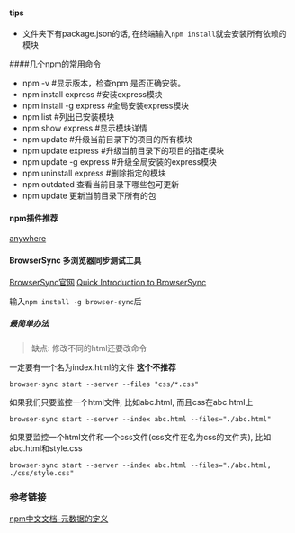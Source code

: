 #### tips
- 文件夹下有package.json的话, 在终端输入`npm install`就会安装所有依赖的模块

####几个npm的常用命令
- npm -v #显示版本，检查npm 是否正确安装。 
- npm install express #安装express模块 
- npm install -g express #全局安装express模块 
- npm list #列出已安装模块 
- npm show express #显示模块详情 
- npm update #升级当前目录下的项目的所有模块 
- npm update express #升级当前目录下的项目的指定模块 
- npm update -g express #升级全局安装的express模块 
- npm uninstall express #删除指定的模块
- npm outdated 查看当前目录下哪些包可更新
- npm update 更新当前目录下所有的包


#### npm插件推荐
[anywhere](https://www.npmjs.com/package/anywhere)
#### BrowserSync 多浏览器同步测试工具
[BrowserSync官网](http://www.browsersync.io/)
[Quick Introduction to BrowserSync](https://www.youtube.com/watch?v=heNWfzc7ufQ)

输入`npm install -g browser-sync`后

##### 最简单办法

> 缺点: 修改不同的html还要改命令

一定要有一个名为index.html的文件  **这个不推荐**

	browser-sync start --server --files "css/*.css"

如果我们只要监控一个html文件, 比如abc.html, 而且css在abc.html上 

	browser-sync start --server --index abc.html --files="./abc.html"

如果要监控一个html文件和一个css文件(css文件在名为css的文件夹), 比如abc.html和style.css

	browser-sync start --server --index abc.html --files="./abc.html, ./css/style.css"


### 参考链接

[npm中文文档-元数据的定义](https://github.com/ericdum/mujiang.info/issues/6/)







